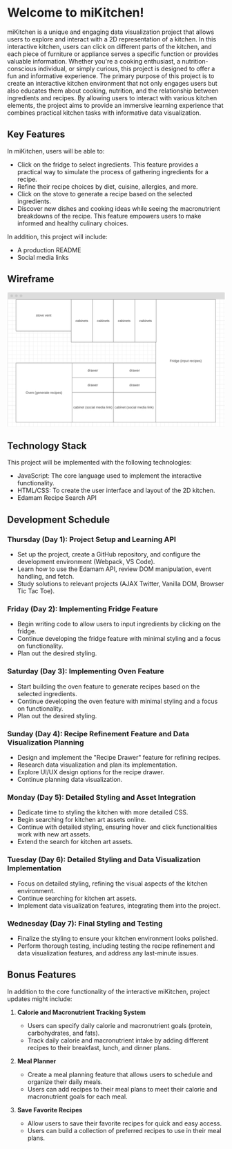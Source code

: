 # Welcome to miKitchen!

   miKitchen is a unique and engaging data visualization project that allows users to explore and interact with a 2D representation of a kitchen. In this interactive kitchen, users can click on different parts of the kitchen, and each piece of furniture or appliance serves a specific function or provides valuable information. Whether you're a cooking enthusiast, a nutrition-conscious individual, or simply curious, this project is designed to offer a fun and informative experience. The primary purpose of this project is to create an interactive kitchen environment that not only engages users but also educates them about cooking, nutrition, and the relationship between ingredients and recipes. By allowing users to interact with various kitchen elements, the project aims to provide an immersive learning experience that combines practical kitchen tasks with informative data visualization.

## Key Features

In miKitchen, users will be able to:

- Click on the fridge to select ingredients. This feature provides a practical way to simulate the process of gathering ingredients for a recipe.
- Refine their recipe choices by diet, cuisine, allergies, and more.
- Click on the stove to generate a recipe based on the selected ingredients.
- Discover new dishes and cooking ideas while seeing the macronutrient breakdowns of the recipe. This feature empowers users to make informed and healthy culinary choices.

In addition, this project will include:

- A production README
- Social media links

## Wireframe 

![plot](./wireframe.png)

## Technology Stack

This project will be implemented with the following technologies:
- JavaScript: The core language used to implement the interactive functionality.
- HTML/CSS: To create the user interface and layout of the 2D kitchen.
- Edamam Recipe Search API

## Development Schedule

### Thursday (Day 1): Project Setup and Learning API
- Set up the project, create a GitHub repository, and configure the development environment (Webpack, VS Code).
- Learn how to use the Edamam API, review DOM manipulation, event handling, and fetch.
- Study solutions to relevant projects (AJAX Twitter, Vanilla DOM, Browser Tic Tac Toe).

### Friday (Day 2): Implementing Fridge Feature
- Begin writing code to allow users to input ingredients by clicking on the fridge.
- Continue developing the fridge feature with minimal styling and a focus on functionality.
- Plan out the desired styling.

### Saturday (Day 3): Implementing Oven Feature
- Start building the oven feature to generate recipes based on the selected ingredients.
- Continue developing the oven feature with minimal styling and a focus on functionality.
- Plan out the desired styling.

### Sunday (Day 4): Recipe Refinement Feature and Data Visualization Planning
- Design and implement the "Recipe Drawer" feature for refining recipes.
- Research data visualization and plan its implementation.
- Explore UI/UX design options for the recipe drawer.
- Continue planning data visualization.

### Monday (Day 5): Detailed Styling and Asset Integration
- Dedicate time to styling the kitchen with more detailed CSS.
- Begin searching for kitchen art assets online.
- Continue with detailed styling, ensuring hover and click functionalities work with new art assets.
- Extend the search for kitchen art assets.

### Tuesday (Day 6): Detailed Styling and Data Visualization Implementation
- Focus on detailed styling, refining the visual aspects of the kitchen environment.
- Continue searching for kitchen art assets.
- Implement data visualization features, integrating them into the project.

### Wednesday (Day 7): Final Styling and Testing
- Finalize the styling to ensure your kitchen environment looks polished.
- Perform thorough testing, including testing the recipe refinement and data visualization features, and address any last-minute issues.

## Bonus Features

In addition to the core functionality of the interactive miKitchen, project updates might include:

1. **Calorie and Macronutrient Tracking System**
   - Users can specify daily calorie and macronutrient goals (protein, carbohydrates, and fats).
   - Track daily calorie and macronutrient intake by adding different recipes to their breakfast, lunch, and dinner plans.

2. **Meal Planner**
   - Create a meal planning feature that allows users to schedule and organize their daily meals.
   - Users can add recipes to their meal plans to meet their calorie and macronutrient goals for each meal.

3. **Save Favorite Recipes**
   - Allow users to save their favorite recipes for quick and easy access.
   - Users can build a collection of preferred recipes to use in their meal plans.


